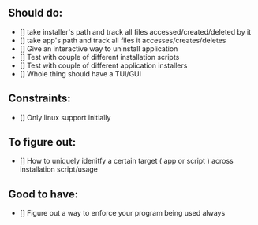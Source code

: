 ## Should do:
 - [] take installer's path and track all files accessed/created/deleted by it
 - [] take app's path and track all files it accesses/creates/deletes
 - [] Give an interactive way to uninstall application
 - [] Test with couple of different installation scripts
 - [] Test with couple of different application installers
 - [] Whole thing should have a TUI/GUI

## Constraints:
 - [] Only linux support initially

## To figure out:
 - [] How to uniquely idenitfy a certain target ( app or script ) across installation script/usage

## Good to have:

- [] Figure out a way to enforce your program being used always
